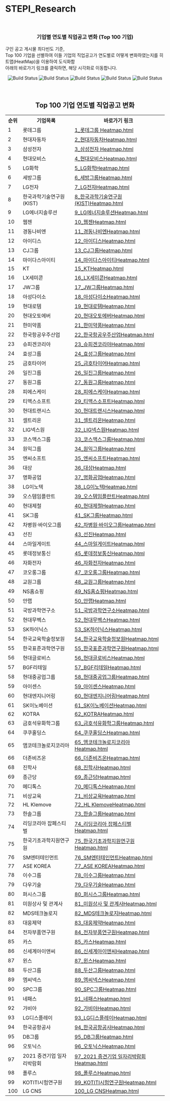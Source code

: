 # STEPI_Research

<!-- KRIHS Magazine Information -->
<br />
<div align="center">
    
<h3 align="center">기업별 연도별 직업공고 변화 (Top 100 기업)</h3>
<p align="left">
    구인 공고 게시물 최다빈도 기준, <br/>
    Top 100 기업을 선별하여 이들 기업의 직업공고가 연도별로 어떻게 변화하였는지를 히트맵(HeatMap)을 이용하여 도식화함<br/>
    아래의 바로가기 링크를 클릭하면, 해당 시각화로 이동합니다.
</p><p align="center">
    
    
![Build Status](https://img.shields.io/badge/python-python?color=9cf&logo=python)
![Build Status](https://img.shields.io/badge/R-R?color=lightblue&logo=R)
![Build Status](https://img.shields.io/badge/Mapbox-Mapbox?color=black&logo=Mapbox)
![Build Status](https://img.shields.io/badge/leaflet-leaflet?color=green&logo=leaflet)
![Build Status](https://img.shields.io/badge/Jupyter-Jupyter?color=white&logo=Jupyter)

<br> 

<h2>Top 100 기업 연도별 직업공고 변화</h2>

<table style="width:100%">
  <tr>
    <th>순위</th>
    <th>기업목록</th>
    <th>바로가기 링크</th>
  </tr>
<tr><td>1</td><td>롯데그룹 </td><td><a href="https://ycanns.github.io/STEPI_Research/1_롯데그룹 Heatmap.html">1_롯데그룹 Heatmap.html</a></td></tr>
<tr><td>2</td><td>현대자동차</td><td><a href="https://ycanns.github.io/STEPI_Research/2_현대자동차Heatmap.html">2_현대자동차Heatmap.html</a></td></tr>
<tr><td>3</td><td>삼성전자 </td><td><a href="https://ycanns.github.io/STEPI_Research/3_삼성전자 Heatmap.html">3_삼성전자 Heatmap.html</a></td></tr>
<tr><td>4</td><td>현대모비스</td><td><a href="https://ycanns.github.io/STEPI_Research/4_현대모비스Heatmap.html">4_현대모비스Heatmap.html</a></td></tr>
<tr><td>5</td><td>LG화학</td><td><a href="https://ycanns.github.io/STEPI_Research/5_LG화학Heatmap.html">5_LG화학Heatmap.html</a></td></tr>
<tr><td>6</td><td>세방그룹</td><td><a href="https://ycanns.github.io/STEPI_Research/6_세방그룹Heatmap.html">6_세방그룹Heatmap.html</a></td></tr>
<tr><td>7</td><td>LG전자</td><td><a href="https://ycanns.github.io/STEPI_Research/7_LG전자Heatmap.html">7_LG전자Heatmap.html</a></td></tr>
<tr><td>8</td><td>한국과학기술연구원(KIST)</td><td><a href="https://ycanns.github.io/STEPI_Research/8_한국과학기술연구원(KIST)Heatmap.html">8_한국과학기술연구원(KIST)Heatmap.html</a></td></tr>
<tr><td>9</td><td>LG에너지솔루션</td><td><a href="https://ycanns.github.io/STEPI_Research/9_LG에너지솔루션Heatmap.html">9_LG에너지솔루션Heatmap.html</a></td></tr>
<tr><td>10</td><td>웹젠</td><td><a href="https://ycanns.github.io/STEPI_Research/10_웹젠Heatmap.html">10_웹젠Heatmap.html</a></td></tr>
<tr><td>11</td><td>경동나비엔</td><td><a href="https://ycanns.github.io/STEPI_Research/11_경동나비엔Heatmap.html">11_경동나비엔Heatmap.html</a></td></tr>
<tr><td>12</td><td>아이디스</td><td><a href="https://ycanns.github.io/STEPI_Research/12_아이디스Heatmap.html">12_아이디스Heatmap.html</a></td></tr>
<tr><td>13</td><td>CJ그룹</td><td><a href="https://ycanns.github.io/STEPI_Research/13_CJ그룹Heatmap.html">13_CJ그룹Heatmap.html</a></td></tr>
<tr><td>14</td><td>마이다스아이티</td><td><a href="https://ycanns.github.io/STEPI_Research/14_마이다스아이티Heatmap.html">14_마이다스아이티Heatmap.html</a></td></tr>
<tr><td>15</td><td>KT</td><td><a href="https://ycanns.github.io/STEPI_Research/15_KTHeatmap.html">15_KTHeatmap.html</a></td></tr>
<tr><td>16</td><td>LX세미콘</td><td><a href="https://ycanns.github.io/STEPI_Research/16_LX세미콘Heatmap.html">16_LX세미콘Heatmap.html</a></td></tr>
<tr><td>17</td><td>JW그룹</td><td><a href="https://ycanns.github.io/STEPI_Research/17_JW그룹Heatmap.html">17_JW그룹Heatmap.html</a></td></tr>
<tr><td>18</td><td>아성다이소</td><td><a href="https://ycanns.github.io/STEPI_Research/18_아성다이소Heatmap.html">18_아성다이소Heatmap.html</a></td></tr>
<tr><td>19</td><td>현대로템</td><td><a href="https://ycanns.github.io/STEPI_Research/19_현대로템Heatmap.html">19_현대로템Heatmap.html</a></td></tr>
<tr><td>20</td><td>현대오토에버</td><td><a href="https://ycanns.github.io/STEPI_Research/20_현대오토에버Heatmap.html">20_현대오토에버Heatmap.html</a></td></tr>
<tr><td>21</td><td>한미약품</td><td><a href="https://ycanns.github.io/STEPI_Research/21_한미약품Heatmap.html">21_한미약품Heatmap.html</a></td></tr>
<tr><td>22</td><td>한국항공우주산업</td><td><a href="https://ycanns.github.io/STEPI_Research/22_한국항공우주산업Heatmap.html">22_한국항공우주산업Heatmap.html</a></td></tr>
<tr><td>23</td><td>슈피겐코리아</td><td><a href="https://ycanns.github.io/STEPI_Research/23_슈피겐코리아Heatmap.html">23_슈피겐코리아Heatmap.html</a></td></tr>
<tr><td>24</td><td>효성그룹</td><td><a href="https://ycanns.github.io/STEPI_Research/24_효성그룹Heatmap.html">24_효성그룹Heatmap.html</a></td></tr>
<tr><td>25</td><td>금호타이어</td><td><a href="https://ycanns.github.io/STEPI_Research/25_금호타이어Heatmap.html">25_금호타이어Heatmap.html</a></td></tr>
<tr><td>26</td><td>일진그룹</td><td><a href="https://ycanns.github.io/STEPI_Research/26_일진그룹Heatmap.html">26_일진그룹Heatmap.html</a></td></tr>
<tr><td>27</td><td>동원그룹</td><td><a href="https://ycanns.github.io/STEPI_Research/27_동원그룹Heatmap.html">27_동원그룹Heatmap.html</a></td></tr>
<tr><td>28</td><td>피에스케이</td><td><a href="https://ycanns.github.io/STEPI_Research/28_피에스케이Heatmap.html">28_피에스케이Heatmap.html</a></td></tr>
<tr><td>29</td><td>티맥스소프트</td><td><a href="https://ycanns.github.io/STEPI_Research/29_티맥스소프트Heatmap.html">29_티맥스소프트Heatmap.html</a></td></tr>
<tr><td>30</td><td>현대트랜시스</td><td><a href="https://ycanns.github.io/STEPI_Research/30_현대트랜시스Heatmap.html">30_현대트랜시스Heatmap.html</a></td></tr>
<tr><td>31</td><td>셀트리온</td><td><a href="https://ycanns.github.io/STEPI_Research/31_셀트리온Heatmap.html">31_셀트리온Heatmap.html</a></td></tr>
<tr><td>32</td><td>LIG넥스원</td><td><a href="https://ycanns.github.io/STEPI_Research/32_LIG넥스원Heatmap.html">32_LIG넥스원Heatmap.html</a></td></tr>
<tr><td>33</td><td>코스맥스그룹</td><td><a href="https://ycanns.github.io/STEPI_Research/33_코스맥스그룹Heatmap.html">33_코스맥스그룹Heatmap.html</a></td></tr>
<tr><td>34</td><td>원익그룹</td><td><a href="https://ycanns.github.io/STEPI_Research/34_원익그룹Heatmap.html">34_원익그룹Heatmap.html</a></td></tr>
<tr><td>35</td><td>엔씨소프트</td><td><a href="https://ycanns.github.io/STEPI_Research/35_엔씨소프트Heatmap.html">35_엔씨소프트Heatmap.html</a></td></tr>
<tr><td>36</td><td>대상</td><td><a href="https://ycanns.github.io/STEPI_Research/36_대상Heatmap.html">36_대상Heatmap.html</a></td></tr>
<tr><td>37</td><td>명화공업</td><td><a href="https://ycanns.github.io/STEPI_Research/37_명화공업Heatmap.html">37_명화공업Heatmap.html</a></td></tr>
<tr><td>38</td><td>LG이노텍</td><td><a href="https://ycanns.github.io/STEPI_Research/38_LG이노텍Heatmap.html">38_LG이노텍Heatmap.html</a></td></tr>
<tr><td>39</td><td>오스템임플란트</td><td><a href="https://ycanns.github.io/STEPI_Research/39_오스템임플란트Heatmap.html">39_오스템임플란트Heatmap.html</a></td></tr>
<tr><td>40</td><td>현대제철</td><td><a href="https://ycanns.github.io/STEPI_Research/40_현대제철Heatmap.html">40_현대제철Heatmap.html</a></td></tr>
<tr><td>41</td><td>SK그룹</td><td><a href="https://ycanns.github.io/STEPI_Research/41_SK그룹Heatmap.html">41_SK그룹Heatmap.html</a></td></tr>
<tr><td>42</td><td>차병원·바이오그룹</td><td><a href="https://ycanns.github.io/STEPI_Research/42_차병원·바이오그룹Heatmap.html">42_차병원·바이오그룹Heatmap.html</a></td></tr>
<tr><td>43</td><td>선진</td><td><a href="https://ycanns.github.io/STEPI_Research/43_선진Heatmap.html">43_선진Heatmap.html</a></td></tr>
<tr><td>44</td><td>스마일게이트</td><td><a href="https://ycanns.github.io/STEPI_Research/44_스마일게이트Heatmap.html">44_스마일게이트Heatmap.html</a></td></tr>
<tr><td>45</td><td>롯데정보통신</td><td><a href="https://ycanns.github.io/STEPI_Research/45_롯데정보통신Heatmap.html">45_롯데정보통신Heatmap.html</a></td></tr>
<tr><td>46</td><td>자화전자</td><td><a href="https://ycanns.github.io/STEPI_Research/46_자화전자Heatmap.html">46_자화전자Heatmap.html</a></td></tr>
<tr><td>47</td><td>코오롱그룹</td><td><a href="https://ycanns.github.io/STEPI_Research/47_코오롱그룹Heatmap.html">47_코오롱그룹Heatmap.html</a></td></tr>
<tr><td>48</td><td>교원그룹</td><td><a href="https://ycanns.github.io/STEPI_Research/48_교원그룹Heatmap.html">48_교원그룹Heatmap.html</a></td></tr>
<tr><td>49</td><td>NS홈쇼핑</td><td><a href="https://ycanns.github.io/STEPI_Research/49_NS홈쇼핑Heatmap.html">49_NS홈쇼핑Heatmap.html</a></td></tr>
<tr><td>50</td><td>안랩</td><td><a href="https://ycanns.github.io/STEPI_Research/50_안랩Heatmap.html">50_안랩Heatmap.html</a></td></tr>
<tr><td>51</td><td>국방과학연구소</td><td><a href="https://ycanns.github.io/STEPI_Research/51_국방과학연구소Heatmap.html">51_국방과학연구소Heatmap.html</a></td></tr>
<tr><td>52</td><td>현대무벡스</td><td><a href="https://ycanns.github.io/STEPI_Research/52_현대무벡스Heatmap.html">52_현대무벡스Heatmap.html</a></td></tr>
<tr><td>53</td><td>SK하이닉스</td><td><a href="https://ycanns.github.io/STEPI_Research/53_SK하이닉스Heatmap.html">53_SK하이닉스Heatmap.html</a></td></tr>
<tr><td>54</td><td>한국교육학술정보원</td><td><a href="https://ycanns.github.io/STEPI_Research/54_한국교육학술정보원Heatmap.html">54_한국교육학술정보원Heatmap.html</a></td></tr>
<tr><td>55</td><td>한국표준과학연구원</td><td><a href="https://ycanns.github.io/STEPI_Research/55_한국표준과학연구원Heatmap.html">55_한국표준과학연구원Heatmap.html</a></td></tr>
<tr><td>56</td><td>현대글로비스</td><td><a href="https://ycanns.github.io/STEPI_Research/56_현대글로비스Heatmap.html">56_현대글로비스Heatmap.html</a></td></tr>
<tr><td>57</td><td>BGF리테일</td><td><a href="https://ycanns.github.io/STEPI_Research/57_BGF리테일Heatmap.html">57_BGF리테일Heatmap.html</a></td></tr>
<tr><td>58</td><td>현대중공업그룹</td><td><a href="https://ycanns.github.io/STEPI_Research/58_현대중공업그룹Heatmap.html">58_현대중공업그룹Heatmap.html</a></td></tr>
<tr><td>59</td><td>아이센스</td><td><a href="https://ycanns.github.io/STEPI_Research/59_아이센스Heatmap.html">59_아이센스Heatmap.html</a></td></tr>
<tr><td>60</td><td>현대엔지니어링</td><td><a href="https://ycanns.github.io/STEPI_Research/60_현대엔지니어링Heatmap.html">60_현대엔지니어링Heatmap.html</a></td></tr>
<tr><td>61</td><td>SK이노베이션</td><td><a href="https://ycanns.github.io/STEPI_Research/61_SK이노베이션Heatmap.html">61_SK이노베이션Heatmap.html</a></td></tr>
<tr><td>62</td><td>KOTRA</td><td><a href="https://ycanns.github.io/STEPI_Research/62_KOTRAHeatmap.html">62_KOTRAHeatmap.html</a></td></tr>
<tr><td>63</td><td>금호석유화학그룹</td><td><a href="https://ycanns.github.io/STEPI_Research/63_금호석유화학그룹Heatmap.html">63_금호석유화학그룹Heatmap.html</a></td></tr>
<tr><td>64</td><td>쿠쿠홀딩스</td><td><a href="https://ycanns.github.io/STEPI_Research/64_쿠쿠홀딩스Heatmap.html">64_쿠쿠홀딩스Heatmap.html</a></td></tr>
<tr><td>65</td><td>앰코테크놀로지코리아</td><td><a href="https://ycanns.github.io/STEPI_Research/65_앰코테크놀로지코리아Heatmap.html">65_앰코테크놀로지코리아Heatmap.html</a></td></tr>
<tr><td>66</td><td>더존비즈온</td><td><a href="https://ycanns.github.io/STEPI_Research/66_더존비즈온Heatmap.html">66_더존비즈온Heatmap.html</a></td></tr>
<tr><td>68</td><td>진학사</td><td><a href="https://ycanns.github.io/STEPI_Research/68_진학사Heatmap.html">68_진학사Heatmap.html</a></td></tr>
<tr><td>69</td><td>종근당</td><td><a href="https://ycanns.github.io/STEPI_Research/69_종근당Heatmap.html">69_종근당Heatmap.html</a></td></tr>
<tr><td>70</td><td>메디톡스</td><td><a href="https://ycanns.github.io/STEPI_Research/70_메디톡스Heatmap.html">70_메디톡스Heatmap.html</a></td></tr>
<tr><td>71</td><td>비상교육</td><td><a href="https://ycanns.github.io/STEPI_Research/71_비상교육Heatmap.html">71_비상교육Heatmap.html</a></td></tr>
<tr><td>72</td><td>HL Klemove</td><td><a href="https://ycanns.github.io/STEPI_Research/72_HL KlemoveHeatmap.html">72_HL KlemoveHeatmap.html</a></td></tr>
<tr><td>73</td><td>한솔그룹</td><td><a href="https://ycanns.github.io/STEPI_Research/73_한솔그룹Heatmap.html">73_한솔그룹Heatmap.html</a></td></tr>
<tr><td>74</td><td>리딩코리아 잡페스티벌</td><td><a href="https://ycanns.github.io/STEPI_Research/74_리딩코리아 잡페스티벌Heatmap.html">74_리딩코리아 잡페스티벌Heatmap.html</a></td></tr>
<tr><td>75</td><td>한국기초과학지원연구원</td><td><a href="https://ycanns.github.io/STEPI_Research/75_한국기초과학지원연구원Heatmap.html">75_한국기초과학지원연구원Heatmap.html</a></td></tr>
<tr><td>76</td><td>SM엔터테인먼트</td><td><a href="https://ycanns.github.io/STEPI_Research/76_SM엔터테인먼트Heatmap.html">76_SM엔터테인먼트Heatmap.html</a></td></tr>
<tr><td>77</td><td>ASE KOREA</td><td><a href="https://ycanns.github.io/STEPI_Research/77_ASE KOREAHeatmap.html">77_ASE KOREAHeatmap.html</a></td></tr>
<tr><td>78</td><td>이수그룹</td><td><a href="https://ycanns.github.io/STEPI_Research/78_이수그룹Heatmap.html">78_이수그룹Heatmap.html</a></td></tr>
<tr><td>79</td><td>다우기술</td><td><a href="https://ycanns.github.io/STEPI_Research/79_다우기술Heatmap.html">79_다우기술Heatmap.html</a></td></tr>
<tr><td>80</td><td>퍼시스그룹</td><td><a href="https://ycanns.github.io/STEPI_Research/80_퍼시스그룹Heatmap.html">80_퍼시스그룹Heatmap.html</a></td></tr>
<tr><td>81</td><td>미원상사 및 관계사</td><td><a href="https://ycanns.github.io/STEPI_Research/81_미원상사 및 관계사Heatmap.html">81_미원상사 및 관계사Heatmap.html</a></td></tr>
<tr><td>82</td><td>MDS테크놀로지</td><td><a href="https://ycanns.github.io/STEPI_Research/82_MDS테크놀로지Heatmap.html">82_MDS테크놀로지Heatmap.html</a></td></tr>
<tr><td>83</td><td>대웅제약</td><td><a href="https://ycanns.github.io/STEPI_Research/83_대웅제약Heatmap.html">83_대웅제약Heatmap.html</a></td></tr>
<tr><td>84</td><td>전자부품연구원</td><td><a href="https://ycanns.github.io/STEPI_Research/84_전자부품연구원Heatmap.html">84_전자부품연구원Heatmap.html</a></td></tr>
<tr><td>85</td><td>카스</td><td><a href="https://ycanns.github.io/STEPI_Research/85_카스Heatmap.html">85_카스Heatmap.html</a></td></tr>
<tr><td>86</td><td>신세계아이앤씨</td><td><a href="https://ycanns.github.io/STEPI_Research/86_신세계아이앤씨Heatmap.html">86_신세계아이앤씨Heatmap.html</a></td></tr>
<tr><td>87</td><td>윈스</td><td><a href="https://ycanns.github.io/STEPI_Research/87_윈스Heatmap.html">87_윈스Heatmap.html</a></td></tr>
<tr><td>88</td><td>두산그룹</td><td><a href="https://ycanns.github.io/STEPI_Research/88_두산그룹Heatmap.html">88_두산그룹Heatmap.html</a></td></tr>
<tr><td>89</td><td>엠씨넥스</td><td><a href="https://ycanns.github.io/STEPI_Research/89_엠씨넥스Heatmap.html">89_엠씨넥스Heatmap.html</a></td></tr>
<tr><td>90</td><td>SPC그룹</td><td><a href="https://ycanns.github.io/STEPI_Research/90_SPC그룹Heatmap.html">90_SPC그룹Heatmap.html</a></td></tr>
<tr><td>91</td><td>네패스</td><td><a href="https://ycanns.github.io/STEPI_Research/91_네패스Heatmap.html">91_네패스Heatmap.html</a></td></tr>
<tr><td>92</td><td>가비아</td><td><a href="https://ycanns.github.io/STEPI_Research/92_가비아Heatmap.html">92_가비아Heatmap.html</a></td></tr>
<tr><td>93</td><td>LG디스플레이</td><td><a href="https://ycanns.github.io/STEPI_Research/93_LG디스플레이Heatmap.html">93_LG디스플레이Heatmap.html</a></td></tr>
<tr><td>94</td><td>한국공항공사</td><td><a href="https://ycanns.github.io/STEPI_Research/94_한국공항공사Heatmap.html">94_한국공항공사Heatmap.html</a></td></tr>
<tr><td>95</td><td>DB그룹</td><td><a href="https://ycanns.github.io/STEPI_Research/95_DB그룹Heatmap.html">95_DB그룹Heatmap.html</a></td></tr>
<tr><td>96</td><td>오토닉스</td><td><a href="https://ycanns.github.io/STEPI_Research/96_오토닉스Heatmap.html">96_오토닉스Heatmap.html</a></td></tr>
<tr><td>97</td><td>2021 중견기업 일자리박람회</td><td><a href="https://ycanns.github.io/STEPI_Research/97_2021 중견기업 일자리박람회Heatmap.html">97_2021 중견기업 일자리박람회Heatmap.html</a></td></tr>
<tr><td>98</td><td>폴루스</td><td><a href="https://ycanns.github.io/STEPI_Research/98_폴루스Heatmap.html">98_폴루스Heatmap.html</a></td></tr>
<tr><td>99</td><td>KOTITI시험연구원</td><td><a href="https://ycanns.github.io/STEPI_Research/99_KOTITI시험연구원Heatmap.html">99_KOTITI시험연구원Heatmap.html</a></td></tr>
<tr><td>100</td><td>LG CNS</td><td><a href="https://ycanns.github.io/STEPI_Research/100_LG CNSHeatmap.html">100_LG CNSHeatmap.html</a></td></tr>

  </tr>
</table>


  </p>
</div>
